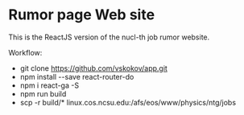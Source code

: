 # Rumor page Web site

This is the ReactJS version of the nucl-th job rumor website.  


Workflow: 
- git clone https://github.com/vskokov/app.git
- npm install --save react-router-do
- npm i react-ga -S
- npm run build 
- scp  -r build/* linux.cos.ncsu.edu:/afs/eos/www/physics/ntg/jobs
